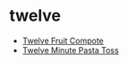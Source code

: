 # twelve

 * [Twelve Fruit Compote](index/t/twelve-fruit-compote-947.json)
 * [Twelve Minute Pasta Toss](index/t/twelve-minute-pasta-toss.json)
